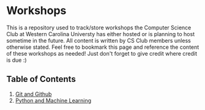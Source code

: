 # Workshops

This is a repository used to track/store workshops the Computer Science Club at Western Carolina Universty has either hosted or is planning to host sometime in the future. All content is written by CS Club members unless otherwise stated. Feel free to bookmark this page and reference the content of these workshops as needed! Just don't forget to give credit where credit is due :)

## Table of Contents

1. [Git and Github](github/README.md)
2. [Python and Machine Learning](python-and-ml/README.md)
